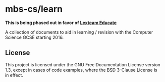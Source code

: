 mbs-cs/learn
============

**This is being phased out in favor of [Lexteam Educate](http://www.lexteam.xyz/educate/)**

A collection of documents to aid in learning / revision with the Computer Science GCSE starting 2016.

## License

This project is licensed under the GNU Free Documentation License version 1.3, except in cases of code examples,
where the BSD 3-Clause License is in effect.
